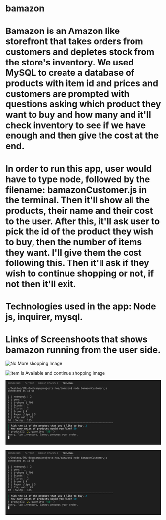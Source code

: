 #   bamazon


#   Bamazon is an Amazon like storefront that takes orders from customers and depletes stock from the store's inventory. We        used MySQL to create a database of products with item id and prices and customers are prompted with questions asking           which product they want to buy and how many and it'll check inventory to see if we have enough and then give the cost at       the end. 

#   In order to run this app, user would have to type node, followed by the filename: bamazonCustomer.js in the terminal. Then     it'll show all the products, their name and their cost to the user. After this, it'll ask user to pick the id of the       product they wish to buy, then the number of items they want. I'll give them the cost following this. Then it'll ask if        they wish to continue shopping or not, if not then it'll exit. 


#   Technologies used in the app: Node js, inquirer, mysql. 

#   Links of Screenshoots that shows bamazon running from the user side. 


![No More shopping Image](https://github.com/anukc1/bamazon/blob/master/Images/NoMoreShop.png)

![Item Is Available and continue shopping image](https://github.com/anukc1/bamazon/blob/master/Images/ItemAvail_ContiShopp.png)

![Low inventory ](https://github.com/anukc1/bamazon/blob/master/Images/lowInventory.png)


![Low inventory ](https://github.com/anukc1/bamazon/blob/master/Images/lowInventory.png)



